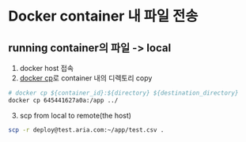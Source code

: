 # Docker container 내 파일 전송
## running container의 파일 -> local
1. docker host 접속
2. [docker cp](https://docs.docker.com/engine/reference/commandline/cp/)로 container 내의 디렉토리 copy
```bash
# docker cp ${container_id}:${directory} ${destination_directory}
docker cp 645441627a0a:/app ../
```
3. scp from local to remote(the host)
```bash
scp -r deploy@test.aria.com:~/app/test.csv .
```

